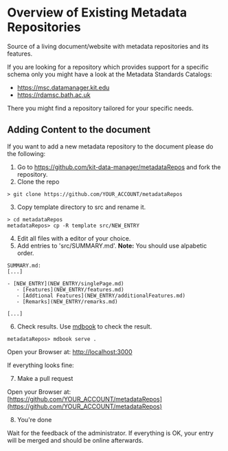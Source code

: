 # Overview of Existing Metadata Repositories

Source of a living document/website with metadata repositories and its features.

If you are looking for a repository which provides support for a specific schema only you might have a look at the Metadata Standards Catalogs:

- https://msc.datamanager.kit.edu
- https://rdamsc.bath.ac.uk

There you might find a repository tailored for your specific needs.

## Adding Content to the document
If you want to add a new metadata repository to the document please do the following:
1. Go to https://github.com/kit-data-manager/metadataRepos and fork the repository.
2. Clone the repo
```
> git clone https://github.com/YOUR_ACCOUNT/metadataRepos
```
3. Copy template directory to src and rename it.
```
> cd metadataRepos
metadataRepos> cp -R template src/NEW_ENTRY
```
4. Edit all files with a editor of your choice.
5. Add entries to 'src/SUMMARY.md'.
**Note:** You should use alpabetic order.
```
SUMMARY.md:
[...]

- [NEW_ENTRY](NEW_ENTRY/singlePage.md)
   - [Features](NEW_ENTRY/features.md)
   - [Addtional Features](NEW_ENTRY/additionalFeatures.md)
   - [Remarks](NEW_ENTRY/remarks.md)

[...]
```

6. Check results.
Use [mdbook](https://github.com/rust-lang/mdBook/releases) to check the result.
```
metadataRepos> mdbook serve .
```
Open your Browser at: [http://localhost:3000](http://localhost:3000)

If everything looks fine:

7. Make a pull request

Open your Browser at: [https://github.com/YOUR_ACCOUNT/metadataRepos](https://github.com/YOUR_ACCOUNT/metadataRepos)

8. You're done

Wait for the feedback of the administrator. If everything is OK, your entry will be merged and should be online afterwards.
